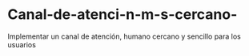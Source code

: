# Canal-de-atenci-n-m-s-cercano-
Implementar un canal de atención, humano cercano y sencillo para los usuarios 
